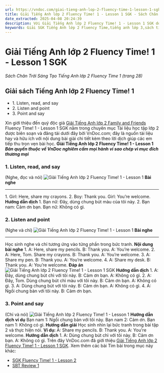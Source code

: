 ```yaml
---
url: https://vndoc.com/giai-tieng-anh-lop-2-fluency-time-1-lesson-1-sgk-237259
title: Giải Tiếng Anh lớp 2 Fluency Time! 1 - Lesson 1 SGK - Sách Chân Trời Sáng Tạo Tiếng Anh lớp 2 Fluency Time 1 (trang 28) - VnDoc.com
date_extracted: 2025-04-08 20:24:39
description: Với Giải Tiếng Anh lớp 2 Fluency Time! 1 - Lesson 1 SGK do VnDoc.com sưu tầm và đăng tải sẽ là nguồn tài liệu hữu ích cho các em nâng cao hiệu quả học tập.
keywords: Giải SGK Tiếng Anh lớp 2 Fluency Time,tiếng anh lớp 3,sách tiếng anh lớp 2 family and friends Fluency Time,tiếng anh lớp 2 Fluency Time,giải sách tiếng anh lớp 2 Fluency Time,giáo án sách tiếng anh lớp 2,giáo án sách tiếng anh lớp 2 Fluency Time,sgk tiếng anh lớp 2,unit Fluency Time,tiếng anh lớp 2 Fluency Time lesson 1
---
```


# Giải Tiếng Anh lớp 2 Fluency Time\! 1 - Lesson 1 SGK
 _Sách Chân Trời Sáng Tạo Tiếng Anh lớp 2 Fluency Time 1 \(trang 28\)_
## Giải sách Tiếng Anh lớp 2 Fluency Time\! 1
  * 1\. Listen, read, and say
  * 2\. Listen and point
  * 3\. Point and say

Xin giới thiệu đến quý độc giả [Giải Tiếng Anh lớp 2 Family and Friends](<https://vndoc.com/giai-family-friends-special-edittion-grade2>) Fluency Time\! 1 - Lesson 1 SGK nằm trong chuyên mục Tài liệu học tập lớp 2 được biên soạn và đăng tải dưới đây bởi VnDoc.com; đây là nguồn tài liệu hay và hữu ích với nội dung bài giải chi tiết kèm theo lời dịch giúp các em tiếp thu trọn vẹn bài học.
**Giải Tiếng Anh lớp 2 Fluency Time\! 1 - Lesson 1**
 _**Bản quyền thuộc về VnDoc nghiêm cấm mọi hành vi sao chép vì mục đích thương mại**_
### 1\. Listen, read, and say
\(Nghe, đọc và nói\)
![Giải Tiếng Anh lớp 2 Fluency Time! 1 - Lesson 1](https://i.vdoc.vn/data/image/2021/07/03/giai-tieng-anh-lop-2-fluency-time-1-lesson-1.png)
**Bài nghe**
****
1\. Girl: Here, share my crayons.
2\. Boy: Thank you.
Girl: You’re welcome.
**Hướng dẫn dịch**
1\. Bạn nữ: Đây, dùng chung bút màu của tôi này.
2\. Bạn nam: Cảm ơn bạn.
Bạn nữ: Không có gì.
### 2\. Listen and point
\(Nghe và chỉ\)
![Giải Tiếng Anh lớp 2 Fluency Time! 1 - Lesson 1](https://i.vdoc.vn/data/image/2021/07/03/giai-tieng-anh-lop-2-fluency-time-1-lesson-1-2.png)
**Bài nghe**
****
Học sinh nghe và chỉ tương ứng vào từng phần trong bức tranh.
**Nội dung bài nghe**
1\. A: Here, share my pencils.
B: Thank you.
A: You’re welcome.
2\. A: Here, Tom. Share my crayons.
B: Thank you.
A: You’re welcome.
3\. A: Share my pen.
B: Thank you.
A: You’re welcome.
4\. A: Share my desk.
B: Thank you.
A: You’re welcome.
**Đáp án**
![Giải Tiếng Anh lớp 2 Fluency Time! 1 - Lesson 1 SGK](https://i.vdoc.vn/data/image/2024/12/02/giai-tieng-anh-lop-2-fluency-time-1-lesson-1-sgk-4.png)
**Hướng dẫn dịch**
1\. A: Đây, dùng chung bút chì với tôi này.
B: Cảm ơn bạn.
A: Không có gì.
2\. A: Đây, Tom. Dùng chung bút chì màu với tôi này.
B: Cảm ơn bạn.
A: Không có gì.
3\. A: Dùng chung bút với tôi này.
B: Cảm ơn bạn.
A: Không có gì.
4\. A: Ngồi chung bàn với tôi này.
B: Cảm ơn bạn.
### 3\. Point and say
\(Chỉ và nói\)
![Giải Tiếng Anh lớp 2 Fluency Time! 1 - Lesson 1](https://i.vdoc.vn/data/image/2021/07/03/giai-tieng-anh-lop-2-fluency-time-1-lesson-1-3.png)
**Hướng dẫn dịch ví dụ**
Bạn nam 1: Ngồi chung bàn với tôi này.
Bạn nam 2: Cảm ơn.
Bạn nam 1: Không có gì.
**Hướng dẫn giải**
Học sinh nhìn lại bức tranh trong bài tập 2 và thực hiện nói.
**Ví dụ:**
A: Share my pencils.
B: Thank you.
A: You're welcome.
**Hướng dẫn dịch**
1\. A: Dùng chung bút chì với tôi này.
B: Cảm ơn bạn.
A: Không có gì.
Trên đây VnDoc.com đã giới thiệu [Giải Tiếng Anh lớp 2 Fluency Time\! 1 - Lesson 1 SGK](<https://vndoc.com/giai-tieng-anh-lop-2-fluency-time-1-lesson-1-sgk-237259>).
Xem thêm các bài Tìm bài trong mục này khác:
  * [SGK Fluency Time\! 1 - Lesson 2](</giai-tieng-anh-lop-2-fluency-time-1-lesson-2-237269>)
  * [SBT Review 1](</sbt-tieng-anh-2-review-1-trang-28-332350>)


